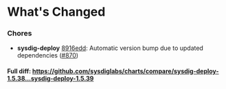 # What's Changed

### Chores
- **sysdig-deploy** [8916edd](https://github.com/sysdiglabs/charts/commit/8916edd99d894fa1cd9a2b765766d753b9536f5c): Automatic version bump due to updated dependencies ([#870](https://github.com/sysdiglabs/charts/issues/870))

#### Full diff: https://github.com/sysdiglabs/charts/compare/sysdig-deploy-1.5.38...sysdig-deploy-1.5.39
